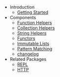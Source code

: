 * Introduction
    * [Getting Started](/)
* Components
   * [Function Helpers](functions.md)
   * [Collection Helpers](collection.md)
   * [String Helpers](strings.md)
   * [Functors](functors.md)
   * [Immutable Lists](immutable-lists.md)
   * [Pattern Matching](pattern-matching.md)
   * [changelog](changes.md)
* Related Packages
    * [REPL](repl.md)
    * [HTTP](http.md)